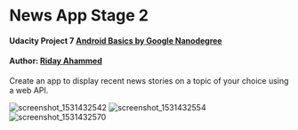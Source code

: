 # News App Stage 2
#### Udacity Project 7 [Android Basics by Google Nanodegree](https://eu.udacity.com/course/android-basics-nanodegree-by-google--nd803)
#### Author: [Riday Ahammed](https://se.linkedin.com/in/riday-ahammed-6006aaa1)

Create an app to display recent news stories on a topic of your choice using a web API.


![screenshot_1531432542](https://user-images.githubusercontent.com/31519139/42661757-6c2932ca-862f-11e8-9117-ba50e2e74d9b.png)
![screenshot_1531432554](https://user-images.githubusercontent.com/31519139/42661759-6c98f88a-862f-11e8-947d-a1b1f2e72b7a.png)
![screenshot_1531432570](https://user-images.githubusercontent.com/31519139/42661760-6d08acf2-862f-11e8-8122-e75c405bc199.png)

